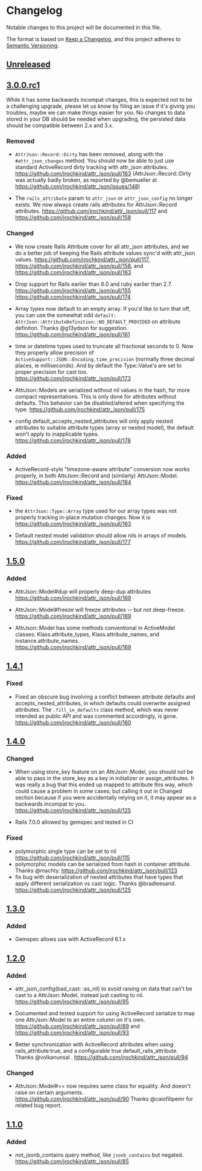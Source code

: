 # Changelog
Notable changes to this project will be documented in this file.

The format is based on [Keep a Changelog](https://keepachangelog.com/en/1.0.0/),
and this project adheres to [Semantic Versioning](https://semver.org/spec/v2.0.0.html).

## [Unreleased](https://github.com/jrochkind/attr_json/compare/v3.0.0...HEAD)



## [3.0.0.rc1](https://github.com/jrochkind/attr_json/compare/v1.5.0...v3.0.0.rc1)

While it has some backwards incompat changes, this is expected not to be a challenging upgrade, please let us know by filing an issue if it's giving you troubles, maybe we can make things easier for you. No changes to data stored in your DB should be needed when upgrading, the persisted data should be compatible between 2.x and 3.x.

### Removed

* `AttrJson::Record::Dirty` has been removed, along with the `#attr_json_changes` method. You should now be able to just use standard ActiveRecord dirty tracking with attr_json attributes. https://github.com/jrochkind/attr_json/pull/163 (AttrJson::Record::Dirty was actually badly broken, as reported by @bemueller at https://github.com/jrochkind/attr_json/issues/148)

* The `rails_attribute` param to `attr_json` or `attr_json_config` no longer exists. We now always create rails attributes for AttrJson::Record attributes. https://github.com/jrochkind/attr_json/pull/117 and https://github.com/jrochkind/attr_json/pull/158

### Changed

* We now create Rails Attribute cover for all attr_json attributes, and we do a better job of keeping the Rails attribute values sync'd with attr_json values.   https://github.com/jrochkind/attr_json/pull/117, https://github.com/jrochkind/attr_json/pull/158, and https://github.com/jrochkind/attr_json/pull/163

* Drop support for Rails earlier than 6.0 and ruby earlier than 2.7. https://github.com/jrochkind/attr_json/pull/155 https://github.com/jrochkind/attr_json/pull/174

* Array types now default to an empty array. If you'd like to turn that off, you can use the somewhat odd `default: AttrJson::AttributeDefinition::NO_DEFAULT_PROVIDED` on attribute definiton. Thanks @g13ydson for suggestion. https://github.com/jrochkind/attr_json/pull/161

* time or datetime types used to truncate all fractional seconds to 0. Now they properly allow precision of `ActiveSupport::JSON::Encoding.time_precision` (normally three decimal places, ie milliseconds). And by default the Type::Value's are set to proper precision for cast too. https://github.com/jrochkind/attr_json/pull/173

* AttrJson::Models are serialized without nil values in the hash, for more compact representations. This is only done for attributes without defaults. This behavior can be disabled/altered when specifying the type. https://github.com/jrochkind/attr_json/pull/175

* config default_accepts_nested_attributes will only apply nested attributes to suitable attribute types (array or nested model), the default won't apply to inapplicable types. https://github.com/jrochkind/attr_json/pull/178

### Added

* ActiveRecord-style "timezone-aware attribute" conversion now works properly, in both AttrJson::Record and (similarly) AttrJson::Model. https://github.com/jrochkind/attr_json/pull/164

### Fixed

* the `AttrJson::Type::Array` type used for our array types was not properly tracking in-place mutation changes. Now it is https://github.com/jrochkind/attr_json/pull/163

* Default nested model validation should allow nils in arrays of models. https://github.com/jrochkind/attr_json/pull/177



## [1.5.0](https://github.com/jrochkind/attr_json/compare/v1.4.1...v1.5.0)

### Added

* AttrJson::Model#dup will properly deep-dup attributes https://github.com/jrochkind/attr_json/pull/169

* AttrJson::Model#freeze will freeze attributes -- but not deep-freeze. https://github.com/jrochkind/attr_json/pull/169

* AttrJson::Model has some methods conventional in ActiveModel classes: Klass.attribute_types, Klass.attribute_names, and instance.attribute_names. https://github.com/jrochkind/attr_json/pull/169



## [1.4.1](https://github.com/jrochkind/attr_json/compare/v1.4.0...v1.4.1)

### Fixed

* Fixed an obscure bug involving a conflict between attribute defaults and accepts_nested_attributes, in which defaults could overwrite assigned attributes. The `.fill_in_defaults` class method, which was never intended as public API and was commented accordingly, is gone. https://github.com/jrochkind/attr_json/pull/160

## [1.4.0](https://github.com/jrochkind/attr_json/compare/v1.3.0...v1.4.0)

### Changed

* When using store_key feature on an AttrJson::Model, you should not be able to pass in the store_key as a key in initializer or assign_attributes. It was really a bug that this ended up mapped to attribute this way, which could cause a problem in some cases; but calling it out in Changed section because if you were accidentally relying on it, it may appear as a backwards incompat to you. https://github.com/jrochkind/attr_json/pull/125

* Rails 7.0.0 allowed by gemspec and tested in CI

### Fixed

* polymorphic single type can be set to nil https://github.com/jrochkind/attr_json/pull/115
* polymorphic models can be serialized from hash in container attribute. Thanks @machty. https://github.com/jrochkind/attr_json/pull/123
* fix bug with deserialization of nested attributes that have types that apply different serialization vs cast logic. Thanks @bradleesand. https://github.com/jrochkind/attr_json/pull/125

## [1.3.0](https://github.com/jrochkind/attr_json/compare/v1.2.0...v1.3.0)

### Added

* Gemspec allows use with ActiveRecord 6.1.x

## [1.2.0](https://github.com/jrochkind/attr_json/compare/v1.1.0...v1.2.0)

### Added

* attr_json_config(bad_cast: :as_nil) to avoid raising on data that can't be cast to a
  AttrJson::Model, instead just casting to nil. https://github.com/jrochkind/attr_json/pull/95

* Documented and tested support for using ActiveRecord serialize to map one AttrJson::Model
to an entire column on it's own. https://github.com/jrochkind/attr_json/pull/89 and
https://github.com/jrochkind/attr_json/pull/93

* Better synchronization with ActiveRecord attributes when using rails_attribute:true, and a configurable true default_rails_attribute.  Thanks @volkanunsal . https://github.com/jrochkind/attr_json/pull/94

### Changed

* AttrJson::Model#== now requires same class for equality. And doesn't raise on certain arguments. https://github.com/jrochkind/attr_json/pull/90 Thanks @caiofilipemr for related bug report.

## [1.1.0](https://github.com/jrochkind/attr_json/compare/v1.0.0...v1.1.0)

### Added

* not_jsonb_contains query method, like `jsonb_contains` but negated. https://github.com/jrochkind/attr_json/pull/85
